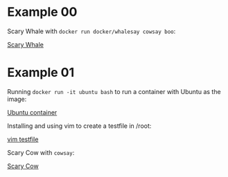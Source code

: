 # Example 00

Scary Whale with `docker run docker/whalesay cowsay boo`:

[Scary Whale](./images/whalesay.png)

# Example 01

Running `docker run -it ubuntu bash` to run a container with Ubuntu as the image:

[Ubuntu container](./images/Ubuntu-container.png)

Installing and using vim to create a testfile in /root:

[vim testfile](./images/vim-testfile.png)

Scary Cow with `cowsay`:

[Scary Cow](./images/cowsay.png)
